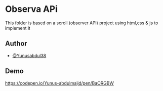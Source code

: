 
# Observa APi

This folder is based on a scroll (observer API) project using html,css & js to implement it 

## Author

- [@Yunusabdul38](https://twitter.com/yunusabdul38)


## Demo

https://codepen.io/Yunus-abdulmajid/pen/BaORGBW


